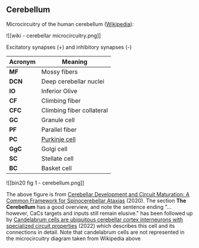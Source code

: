 ## Cerebellum

Microcircuitry of the human cerebellum ([Wikipedia](https://en.wikipedia.org/wiki/File:Diagram_of_the_Microanatomy_of_Human_Cerebellar_Cortex.svg)):

![[wiki - cerebellar microcircuitry.png]]

Excitatory synapses (+) and inhibitory synapses (-)

| Acronym | Meaning                                                      |
| ------- | ------------------------------------------------------------ |
| **MF**  | Mossy fibers                                                 |
| **DCN** | Deep cerebellar nuclei                                       |
| **IO**  | Inferior Olive                                               |
| **CF**  | Climbing fiber                                               |
| **CFC** | Climbing fiber collateral                                    |
| **GC**  | Granule cell                                                 |
| **PF**  | Parallel fiber                                               |
| **PC**  | [Purkinje cell](https://en.wikipedia.org/wiki/Purkinje_cell) |
| **GgC** | Golgi cell                                                   |
| **SC**  | Stellate cell                                                |
| **BC**  | Basket cell                                                  |


![[bin20 fig 1 - cerebellum.png]]

The above figure is from [Cerebellar Development and Circuit Maturation: A Common Framework for Spinocerebellar Ataxias](https://doi.org/10.3389/fnins.2020.00293) (2020). The section **The Cerebellum** has a good overview, and note the sentence ending "... however, CaCs targets and inputs still remain elusive." has been followed up by [Candelabrum cells are ubiquitous cerebellar cortex interneurons with specialized circuit properties](https://doi.org/10.1038/s41593-022-01057-x) (2022) which describes this cell and its connections in detail.  Note that candelabrum cells are not represented in the microcircuitry diagram taken from Wikipedia above
